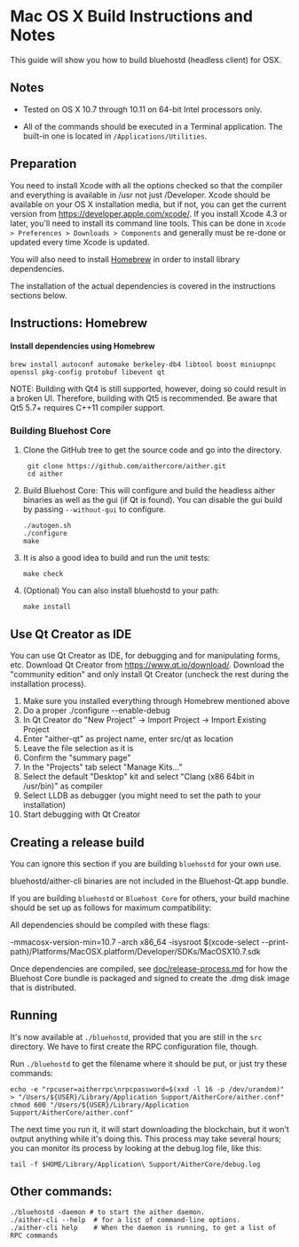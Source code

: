 Mac OS X Build Instructions and Notes
====================================
This guide will show you how to build bluehostd (headless client) for OSX.

Notes
-----

* Tested on OS X 10.7 through 10.11 on 64-bit Intel processors only.

* All of the commands should be executed in a Terminal application. The
built-in one is located in `/Applications/Utilities`.

Preparation
-----------

You need to install Xcode with all the options checked so that the compiler
and everything is available in /usr not just /Developer. Xcode should be
available on your OS X installation media, but if not, you can get the
current version from https://developer.apple.com/xcode/. If you install
Xcode 4.3 or later, you'll need to install its command line tools. This can
be done in `Xcode > Preferences > Downloads > Components` and generally must
be re-done or updated every time Xcode is updated.

You will also need to install [Homebrew](http://brew.sh) in order to install library
dependencies.

The installation of the actual dependencies is covered in the instructions
sections below.

Instructions: Homebrew
----------------------

#### Install dependencies using Homebrew

    brew install autoconf automake berkeley-db4 libtool boost miniupnpc openssl pkg-config protobuf libevent qt

NOTE: Building with Qt4 is still supported, however, doing so could result in a broken UI. Therefore, building with Qt5 is recommended. Be aware that Qt5 5.7+ requires C++11 compiler support.

### Building Bluehost Core

1. Clone the GitHub tree to get the source code and go into the directory.

        git clone https://github.com/aithercore/aither.git
        cd aither

2.  Build Bluehost Core:
    This will configure and build the headless aither binaries as well as the gui (if Qt is found).
    You can disable the gui build by passing `--without-gui` to configure.

        ./autogen.sh
        ./configure
        make

3.  It is also a good idea to build and run the unit tests:

        make check

4.  (Optional) You can also install bluehostd to your path:

        make install

Use Qt Creator as IDE
------------------------
You can use Qt Creator as IDE, for debugging and for manipulating forms, etc.
Download Qt Creator from https://www.qt.io/download/. Download the "community edition" and only install Qt Creator (uncheck the rest during the installation process).

1. Make sure you installed everything through Homebrew mentioned above
2. Do a proper ./configure --enable-debug
3. In Qt Creator do "New Project" -> Import Project -> Import Existing Project
4. Enter "aither-qt" as project name, enter src/qt as location
5. Leave the file selection as it is
6. Confirm the "summary page"
7. In the "Projects" tab select "Manage Kits..."
8. Select the default "Desktop" kit and select "Clang (x86 64bit in /usr/bin)" as compiler
9. Select LLDB as debugger (you might need to set the path to your installation)
10. Start debugging with Qt Creator

Creating a release build
------------------------
You can ignore this section if you are building `bluehostd` for your own use.

bluehostd/aither-cli binaries are not included in the Bluehost-Qt.app bundle.

If you are building `bluehostd` or `Bluehost Core` for others, your build machine should be set up
as follows for maximum compatibility:

All dependencies should be compiled with these flags:

 -mmacosx-version-min=10.7
 -arch x86_64
 -isysroot $(xcode-select --print-path)/Platforms/MacOSX.platform/Developer/SDKs/MacOSX10.7.sdk

Once dependencies are compiled, see [doc/release-process.md](release-process.md) for how the Bluehost Core
bundle is packaged and signed to create the .dmg disk image that is distributed.

Running
-------

It's now available at `./bluehostd`, provided that you are still in the `src`
directory. We have to first create the RPC configuration file, though.

Run `./bluehostd` to get the filename where it should be put, or just try these
commands:

    echo -e "rpcuser=aitherrpc\nrpcpassword=$(xxd -l 16 -p /dev/urandom)" > "/Users/${USER}/Library/Application Support/AitherCore/aither.conf"
    chmod 600 "/Users/${USER}/Library/Application Support/AitherCore/aither.conf"

The next time you run it, it will start downloading the blockchain, but it won't
output anything while it's doing this. This process may take several hours;
you can monitor its process by looking at the debug.log file, like this:

    tail -f $HOME/Library/Application\ Support/AitherCore/debug.log

Other commands:
-------

    ./bluehostd -daemon # to start the aither daemon.
    ./aither-cli --help  # for a list of command-line options.
    ./aither-cli help    # When the daemon is running, to get a list of RPC commands
